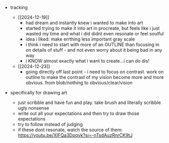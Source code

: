   * tracking
    * [[2024-12-19]]
      * had dream and instantly knew i wanted to make into art
      * started trying to make it into art in procreate, but feels like i just wasted my time and what i did didnt even resonate or feel soulful
      * idea i liked: make errthing less important gray scale
      * i think i need to start with more of an OUTLINE than focusing in on details of stuff - and not even worry about it being bad in any way
      * i KNOW almost exactly what i want to create...i can do dis!
    * [[2024-12-23]]
      * going directly off last point - i need to focus on contrast. work on outline to make the contrast of my vision become more and more obvious. from blob/nothing to obvious/clear/vision

  * specifically for drawing art
    * just scribble and have fun and play. take brush and literally scribble ugly nonsense
    * write out all your expectations and then try to draw those expectations
    * try to follow instead of judging
    * if these dont resonate, watch the source of them: https://youtu.be/XIFQa3Dpqyk?si=-nTsdAuzRnrCK9tJ